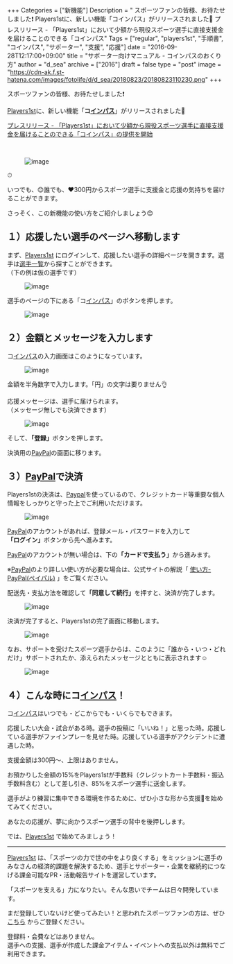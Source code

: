 +++
Categories = ["新機能"]
Description = " スポーツファンの皆様、お待たせしました❗  Players1stに、新しい機能「コインパス」がリリースされました🎉  プレスリリース - 「Players1st」において少額から現役スポーツ選手に直接支援金を届けることのできる「コインパス"
Tags = ["regular", "players1st", "手順書", "コインパス", "サポーター", "支援", "応援"]
date = "2016-09-28T12:17:00+09:00"
title = "サポーター向けマニュアル - コインパスのおくり方"
author = "d_sea"
archive = ["2016"]
draft = false
type = "post"
image = "https://cdn-ak.f.st-hatena.com/images/fotolife/d/d_sea/20180823/20180823110230.png"
+++

<body>
<p>スポーツファンの皆様、お待たせしました❗</p>


<p><a href="https://players1.st/">Players1st</a>に、新しい機能「<b>コ<a class="keyword" href="http://d.hatena.ne.jp/keyword/%A5%A4%A5%F3%A5%D1%A5%B9">インパス</a></b>」がリリースされました🎉</p>


<p>

<a href="http://blog.players1.st/post/150987547816/%E3%83%97%E3%83%AC%E3%82%B9%E3%83%AA%E3%83%AA%E3%83%BC%E3%82%B9">プレスリリース - 「Players1st」において少額から現役スポーツ選手に直接支援金を届けることのできる「コインパス」の提供を開始</a><br></p>


<p><br></p>


<p><figure data-orig-width="250" data-orig-height="250"><img src="https://cdn-ak.f.st-hatena.com/images/fotolife/d/d_sea/20180823/20180823110230.png" alt="image" data-orig-width="250" data-orig-height="250"></figure></p>
<p></p>

<p>⏱</p>

<p>いつでも、😊誰でも、♥300円からスポーツ選手に支援金と応援の気持ちを届けることができます。</p>
<p>さっそく、この新機能の使い方をご紹介しましょう😊</p>
<h2>１）応援したい選手のページへ移動します</h2>
<p>まず、<a href="https://players1.st/">Players1st</a> にログインして、応援したい選手の詳細ページを開きます。選手は<a href="https://players1.st/players">選手一覧</a>から探すことができます。<br>（下の例は仮の選手です）</p>
<figure data-orig-width="720" data-orig-height="1119" class="tmblr-full"><img src="https://cdn-ak.f.st-hatena.com/images/fotolife/d/d_sea/20180823/20180823111043.png" alt="image" data-orig-width="720" data-orig-height="1119"></figure><p>選手のページの下にある「コ<a class="keyword" href="http://d.hatena.ne.jp/keyword/%A5%A4%A5%F3%A5%D1%A5%B9">インパス</a>」のボタンを押します。</p>
<figure data-orig-width="720" data-orig-height="845" class="tmblr-full"><img src="https://cdn-ak.f.st-hatena.com/images/fotolife/d/d_sea/20180823/20180823110605.png" alt="image" data-orig-width="720" data-orig-height="845"></figure><h2>２）金額とメッセージを入力します</h2>
<p>コ<a class="keyword" href="http://d.hatena.ne.jp/keyword/%A5%A4%A5%F3%A5%D1%A5%B9">インパス</a>の入力画面はこのようになっています。</p>
<figure data-orig-width="718" data-orig-height="827" class="tmblr-full"><img src="https://cdn-ak.f.st-hatena.com/images/fotolife/d/d_sea/20180823/20180823110111.png" alt="image" data-orig-width="718" data-orig-height="827"></figure><p>金額を半角数字で入力します。「円」の文字は要りません👌</p>
<p>応援メッセージは、選手に届けられます。<br>（メッセージ無しでも決済できます）</p>
<figure data-orig-width="720" data-orig-height="641" class="tmblr-full"><img src="https://cdn-ak.f.st-hatena.com/images/fotolife/d/d_sea/20180823/20180823110126.png" alt="image" data-orig-width="720" data-orig-height="641"></figure><p>そして、<b>「登録」</b>ボタンを押します。</p>
<p>決済用の<a class="keyword" href="http://d.hatena.ne.jp/keyword/PayPal">PayPal</a>の画面に移ります。</p>
<h2>３）<a class="keyword" href="http://d.hatena.ne.jp/keyword/PayPal">PayPal</a>で決済</h2>
<p>Players1stの決済は、<a class="keyword" href="http://d.hatena.ne.jp/keyword/Paypal">Paypal</a>を使っているので、クレジットカード等重要な個人情報をしっかりと守った上でご利用いただけます。</p>
<figure data-orig-width="720" data-orig-height="960" class="tmblr-full"><img src="https://cdn-ak.f.st-hatena.com/images/fotolife/d/d_sea/20180823/20180823110214.png" alt="image" data-orig-width="720" data-orig-height="960"></figure><p><a class="keyword" href="http://d.hatena.ne.jp/keyword/PayPal">PayPal</a>のアカウントがあれば、登録メール・パスワードを入力して<b>「ログイン」</b>ボタンから先へ進みます。</p>
<p><a class="keyword" href="http://d.hatena.ne.jp/keyword/PayPal">PayPal</a>のアカウントが無い場合は、下の<b>「カードで支払う」</b>から進みます。</p>
<p>※<a class="keyword" href="http://d.hatena.ne.jp/keyword/PayPal">PayPal</a>のより詳しい使い方が必要な場合は、公式サイトの解説「 <a href="https://www.paypal.com/jp/webapps/mpp/how-paypal-works">使い方-PayPal(ペイパル)</a> 」をご覧ください。 <br></p>
<p>配送先・支払方法を確認して<b>「同意して続行」</b>を押すと、決済が完了します。</p>
<figure data-orig-width="720" data-orig-height="957" class="tmblr-full"><img src="https://cdn-ak.f.st-hatena.com/images/fotolife/d/d_sea/20180823/20180823110033.png" alt="image" data-orig-width="720" data-orig-height="957"></figure><p>決済が完了すると、Players1stの完了画面に移動します。</p>
<figure data-orig-width="720" data-orig-height="927" class="tmblr-full"><img src="https://cdn-ak.f.st-hatena.com/images/fotolife/d/d_sea/20180823/20180823110149.png" alt="image" data-orig-width="720" data-orig-height="927"></figure><p>なお、サポートを受けたスポーツ選手からは、このように「誰から・いつ・どれだけ」サポートされたか、添えられたメッセージとともに表示されます☺</p>
<figure data-orig-width="350" data-orig-height="421" class="tmblr-full"><img src="https://cdn-ak.f.st-hatena.com/images/fotolife/d/d_sea/20180823/20180823111149.png" alt="image" data-orig-width="350" data-orig-height="421"></figure><h2>４）こんな時にコ<a class="keyword" href="http://d.hatena.ne.jp/keyword/%A5%A4%A5%F3%A5%D1%A5%B9">インパス</a>！</h2>
<p>コ<a class="keyword" href="http://d.hatena.ne.jp/keyword/%A5%A4%A5%F3%A5%D1%A5%B9">インパス</a>はいつでも・どこからでも・いくらでもできます。</p>
<p>応援したい大会・試合がある時。選手の投稿に「いいね！」と思った時。応援している選手がファインプレーを見せた時。応援している選手がアクシデントに遭遇した時。</p>
<p>支援金額は300円～、上限はありません。</p>
<p>お預かりした金額の15%をPlayers1stが手数料（クレジットカート手数料・振込手数料含む）として差し引き、85%をスポーツ選手に送金します。</p>
<p>選手がより練習に集中できる環境を作るために、ぜひ小さな形から支援👏を始めてみてください。</p>
<p>あなたの応援が、夢に向かうスポーツ選手の背中を後押しします。</p>

<p></p>
<p>では、<a href="https://players1.st/">Players1st</a> で始めてみましょう！</p>
<hr>
<p><a href="http://t.umblr.com/redirect?z=https%3A%2F%2Fplayers1.st%2F&amp;t=N2NkZGQ0OGRkYzAwOWM2ZDlmOTA4MmZhNGUyODE5MWViNGZmMmYxYSxzTkNTa0lKRg%3D%3D">Players1st</a> は、「スポーツの力で世の中をより良くする」をミッションに選手のみなさんの経済的課題を解決するため、選手とサポーター・企業を継続的につなげる課金可能なPR・活動報告サイトを運営しています。</p>
<p>「スポーツを支える」力になりたい。そんな思いでチームは日々開発しています。</p>
<p>まだ登録していないけど使ってみたい！と思われたスポーツファンの方は、ぜひ <a href="https://players1.st/users/sign_up">こちら</a> からご登録ください。</p>
<p>登録料・会費などはありません。<br>選手への支援、選手が作成した課金アイテム・イベントへの支払以外は無料でご利用できます。</p>
</body>

